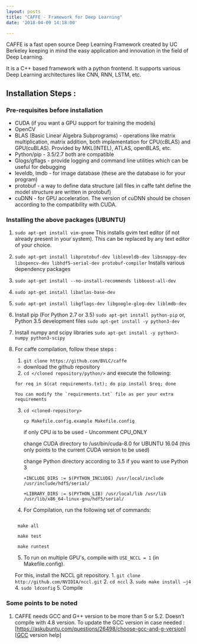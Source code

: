 ```yaml
---
layout: posts
title: "CAFFE - Framework for Deep Learning"
date: '2018-04-09 14:18:00'

---
```


CAFFE is a fast open source Deep Learning Framework created by UC Berkeley keeping in mind the easy application and innovation in the field of Deep Learning. 

It is a C++ based framework with a python frontend. It supports various Deep Learning architectures like CNN, RNN, LSTM, etc. 

## Installation Steps :

### Pre-requisites before installation
* CUDA (if you want a GPU support for training the models)
* OpenCV
* BLAS (Basic Linear Algebra Subprograms) - operations like matrix multiplication, matrix addition, both implementation for CPU(cBLAS) and GPU(cuBLAS). Provided by MKL(INTEL), ATLAS, openBLAS, etc. 
* Python/pip - 3.5/2.7 both are compatible
* Glogs/gflags - provide logging and command line utilities which can be useful for debugging
* leveldb, lmdb - for image database (these are the database io for your program)
* protobuf - a way to define data structure (all files in caffe taht define the model structure are written in protobuf)
* cuDNN - for GPU acceleration. The version of cuDNN should be chosen according to the compatibility with CUDA.

### Installing the above packages (UBUNTU)
1. `sudo apt-get install vim-gnome`
This installs gvim text editor (if not already present in your system). This can be replaced by any text editor of your choice.
2. `sudo apt-get install libprotobuf-dev libleveldb-dev libsnappy-dev libopencv-dev libhdf5-serial-dev protobuf-compiler`
Installs various dependency packages
3. `sudo apt-get install --no-install-recommends libboost-all-dev`
4. `sudo apt-get install libatlas-base-dev `
5. `sudo apt-get install libgflags-dev libgoogle-glog-dev liblmdb-dev`
6. Install pip (For Python 2.7 or 3.5)
`sudo apt-get install python-pip`
or, Python 3.5 development files
`sudo apt-get install -y python3-dev`
7. Install numpy and scipy libraries
`sudo apt-get install -y python3-numpy python3-scipy`
8. For caffe compilation, follow these steps :
    1. `git clone https://github.com/BVLC/caffe` 
    
    - download the github repository 
    2. `cd </cloned repository/python/>` and execute the following:
    
      `for req in $(cat requirements.txt); do pip install $req; done`
      
       You can modify the `requirements.txt` file as per your extra requirements
    3. `cd <cloned-repository> `
    
        `cp Makefile.config.example Makefile.config`
        
        if only CPU is to be used - Uncomment CPU_ONLY 
        
        change CUDA directory to /usr/bin/cuda-8.0 for UBUNTU 16.04 (this only points to the current CUDA version to be used) 
        
        change Python directory according to 3.5 if you want to use Python 3
        
        `+INCLUDE_DIRS := $(PYTHON_INCLUDE) /usr/local/include /usr/include/hdf5/serial/`
        
        `+LIBRARY_DIRS := $(PYTHON_LIB) /usr/local/lib /usr/lib /usr/lib/x86_64-linux-gnu/hdf5/serial/`
    4. For Compilation, run the following set of commands:
    
    ```make clean
    
     make all
     
     make test
     
     make runtest
    ```
    5. To run on multiple GPU's, compile with `USE_NCCL = 1` (in Makefile.config).
    
     For this, install the NCCL git repository.
       1. `git clone http://github.com/NVIDIA/nccl.git`
       2. `cd nccl`
       3. `sudo make install –j4`
       4. `sudo ldconfig`
       5. Compile

### Some points to be noted
1. CAFFE needs GCC and G++ version to be more than 5 or 5.2. Doesn’t compile with 4.8 version. 
To update the GCC version in case needed :  
[https://askubuntu.com/questions/26498/choose-gcc-and-g-version][GCC version help]

